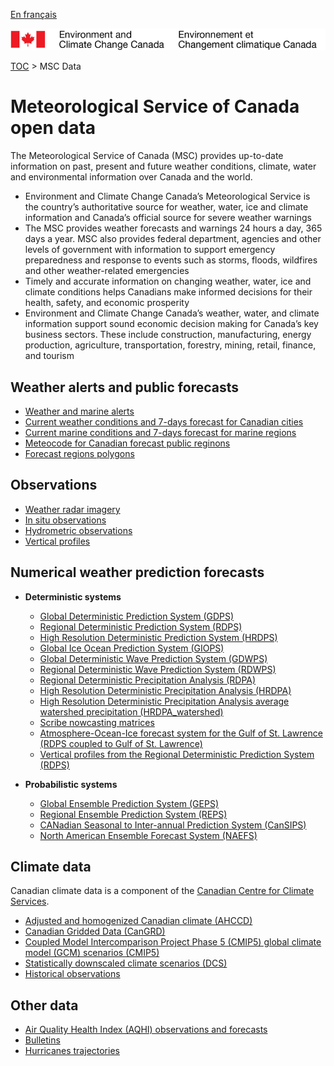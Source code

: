 [En français](readme_fr.md)

![ECCC logo](../img_eccc-logo.png)

[TOC](../readme_en.md) > MSC Data


# Meteorological Service of Canada open data

The Meteorological Service of Canada (MSC) provides up-to-date information on past, present and future weather conditions, climate, water and environmental information over Canada and the world.

* Environment and Climate Change Canada’s Meteorological Service is the country’s authoritative source for weather, water, ice and climate information and Canada’s official source for severe weather warnings
* The MSC provides weather forecasts and warnings 24 hours a day, 365 days a year. MSC also provides federal department, agencies and other levels of government with information to support emergency preparedness and response to events such as storms, floods, wildfires and other weather-related emergencies
* Timely and accurate information on changing weather, water, ice and climate conditions helps Canadians make informed decisions for their health, safety, and economic prosperity
* Environment and Climate Change Canada’s weather, water, and climate information support sound economic decision making for Canada’s key business sectors. These include construction, manufacturing, energy production, agriculture, transportation, forestry, mining, retail, finance, and tourism

## Weather alerts and public forecasts

* [Weather and marine alerts](alerts/readme_alerts_en.md)
* [Current weather conditions and 7-days forecast for Canadian cities](citypage-weather/readme_citypageweather_en.md)
* [Current marine conditions and 7-days forecast for marine regions](marine_weather/readme_marine-weather_en.md)
* [Meteocode for Canadian forecast public reginons ](meteocode/readme_meteocode_en.md)
* [Forecast regions polygons](pub_forecast_polygons/readme_polygon_en.md)


## Observations 

* [Weather radar imagery](obs_radar/readme_radar_en.md)
* [In situ observations](obs_station/readme_obs_insitu_en.md)
* [Hydrometric observations](obs_hydrometric/readme_hydrometric_en.md)
* [Vertical profiles](obs_vertical-profiles/readme_obs-vertical-pfl_en.md)


## Numerical weather prediction forecasts

* **Deterministic systems**

  * [Global Deterministic Prediction System (GDPS)](nwp_gdps/readme_gdps_en.md)
  * [Regional Deterministic Prediction System (RDPS)](nwp_rdps/readme_rdps_en.md)
  * [High Resolution Deterministic Prediction System (HRDPS)](nwp_hrdps/readme_hrdps_en.md)
  * [Global Ice Ocean Prediction System (GIOPS)](nwp_giops/readme_giops_en.md)
  * [Global Deterministic Wave Prediction System (GDWPS)](nwp_gdwps/readme_gdwps_en.md)
  * [Regional Deterministic Wave Prediction System (RDWPS)](nwp_rdwps/readme_rdwps_en.md)
  * [Regional Deterministic Precipitation Analysis (RDPA)](nwp_rdpa/readme_rdpa_en.md)
  * [High Resolution Deterministic Precipitation Analysis (HRDPA)](nwp_hrdpa/readme_hrdpa_en.md)
  * [High Resolution Deterministic Precipitation Analysis average watershed precipitation (HRDPA_watershed)](nwp_hrdpa-watershed/readme_hrdpa-watershed_en.md)
  * [Scribe nowcasting matrices](nwp_nowcasting/readme_nowcasting_en.md)
  * [Atmosphere-Ocean-Ice forecast system for the Gulf of St. Lawrence (RDPS coupled to Gulf of St. Lawrence)](nwp_rdps-cgsl/readme_rdps-cgsl_en.md)
  * [Vertical profiles from the Regional Deterministic Prediction System (RDPS)](prev_vertical-profiles/readme_prev-vertical-pfl_en.md)

* **Probabilistic systems**

  * [Global Ensemble Prediction System (GEPS)](nwp_geps/readme_geps_en.md)
  * [Regional Ensemble Prediction System (REPS)](nwp_reps/readme_reps_en.md)
  * [CANadian Seasonal to Inter-annual Prediction System (CanSIPS)](nwp_cansips/readme_cansips_en.md)
  * [North American Ensemble Forecast System (NAEFS)](nwp_naefs/readme_naefs_en.md)

## Climate data

Canadian climate data is a component of the [Canadian Centre for Climate Services](https://canada.ca/climate-services).

* [Adjusted and homogenized Canadian climate (AHCCD)](climate_ahccd/readme_ahccd_en.md)
* [Canadian Gridded Data (CanGRD)](climate_cangrd/readme_cangrd_en.md)
* [Coupled Model Intercomparison Project Phase 5 (CMIP5) global climate model (GCM) scenarios (CMIP5)](climate_cmip5/readme_cmip5_en.md)
* [Statistically downscaled climate scenarios (DCS)](climate_dcs/readme_dcs_en.md)
* [Historical observations](climate_obs/readme_climateobs_en.md)

## Other data

* [Air Quality Health Index (AQHI) observations and forecasts](aqhi/readme_aqhi_en.md)
* [Bulletins](bulletins/readme_bulletins_en.md)
* [Hurricanes trajectories](trajectories/readme_hurricane_en.md)

